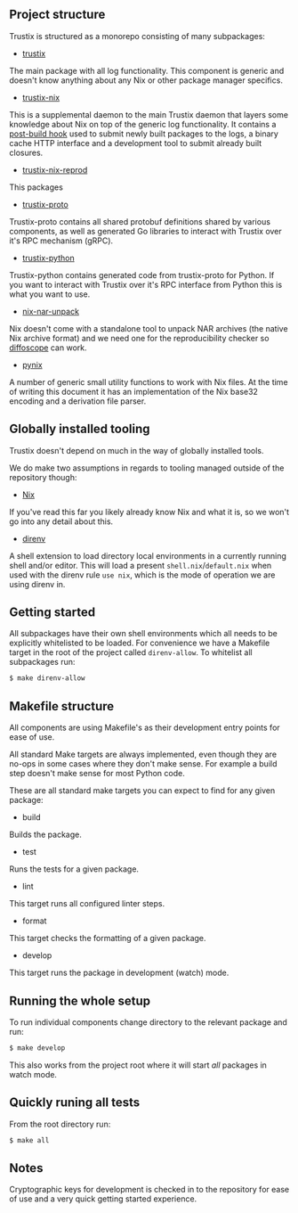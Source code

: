## Project structure

Trustix is structured as a monorepo consisting of many subpackages:

- [trustix](./packages/trustix)

The main package with all log functionality.
This component is generic and doesn't know anything about any Nix or other package manager specifics.

- [trustix-nix](./packages/trustix-nix)

This is a supplemental daemon to the main Trustix daemon that layers some knowledge about Nix on top of the generic log functionality.
It contains a [post-build hook](https://www.tweag.io/blog/2019-11-21-untrusted-ci/) used to submit newly built packages to the logs, a binary cache HTTP interface and a development tool to submit already built closures.

- [trustix-nix-reprod](./packages/trustix-nix-reprod)

This packages

- [trustix-proto](./packages/trustix-proto)

Trustix-proto contains all shared protobuf definitions shared by various components, as well as generated Go libraries to interact with Trustix over it's RPC mechanism (gRPC).

- [trustix-python](./packages/trustix-python)

Trustix-python contains generated code from trustix-proto for Python.
If you want to interact with Trustix over it's RPC interface from Python this is what you want to use.

- [nix-nar-unpack](./packages/nix-nar-unpack)

Nix doesn't come with a standalone tool to unpack NAR archives (the native Nix archive format) and we need one for the reproducibility checker so [diffoscope](https://diffoscope.org/) can work.

- [pynix](./packages/pynix)

A number of generic small utility functions to work with Nix files.
At the time of writing this document it has an implementation of the Nix base32 encoding and a derivation file parser.

## Globally installed tooling

Trustix doesn't depend on much in the way of globally installed tools.

We do make two assumptions in regards to tooling managed outside of the repository though:

- [Nix](https://nixos.org)

If you've read this far you likely already know Nix and what it is, so we won't go into any detail about this.

- [direnv](https://direnv.net)

A shell extension to load directory local environments in a currently running shell and/or editor.
This will load a present `shell.nix`/`default.nix` when used with the direnv rule `use nix`, which is the mode of operation we are using direnv in.

## Getting started

All subpackages have their own shell environments which all needs to be explicitly whitelisted to be loaded.
For convenience we have a Makefile target in the root of the project called `direnv-allow`.
To whitelist all subpackages run:
``` sh
$ make direnv-allow
```

## Makefile structure

All components are using Makefile's as their development entry points for ease of use.

All standard Make targets are always implemented, even though they are no-ops in some cases where they don't make sense.
For example a build step doesn't make sense for most Python code.

These are all standard make targets you can expect to find for any given package:

- build

Builds the package.

- test

Runs the tests for a given package.

- lint

This target runs all configured linter steps.

- format

This target checks the formatting of a given package.

- develop

This target runs the package in development (watch) mode.

## Running the whole setup

To run individual components change directory to the relevant package and run:
``` sh
$ make develop
```

This also works from the project root where it will start _all_ packages in watch mode.

## Quickly runing all tests

From the root directory run:
``` sh
$ make all
```

## Notes

Cryptographic keys for development is checked in to the repository for ease of use and a very quick getting started experience.
